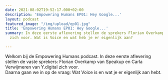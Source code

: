 ```yaml
---
date: 2021-08-02T19:52:17.000+02:00
description: 'Empowering Humans EP01: Hey Google...'
layout: podcast
featured_image: "/img/upload/ep01.jpg"
title: 'Empowering Humans EP01: Hey Google...'
summary: In deze eerste aflevering stellen de sprekers Florian Overkamp en Carla Verwijmeren
  zich voor. Wat is Voice en wat heb je er eigenlijk aan?

---
```

Welkom bij de Empowering Humans podcast. In deze eerste aflevering stellen de vaste sprekers: Florian Overkamp van Speakup en Carla Verwijmeren van Y.digital zich voor.  
Daarna gaan we in op de vraag: Wat Voice is en wat je er eigenlijk aan hebt.
